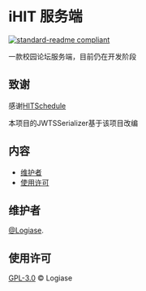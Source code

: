 # iHIT 服务端

[![standard-readme compliant](https://img.shields.io/badge/version-alpha%200.0.1-brightgreen?style=flat&logo=appveyor)]()

一款校园论坛服务端，目前仍在开发阶段

## 致谢

感谢[HITSchedule](https://github.com/HITSchedule/HITSchedule)

本项目的JWTSSerializer基于该项目改编

## 内容

- [维护者](#维护者)
- [使用许可](#使用许可)

## 维护者

[@Logiase](https://github.com/Logiase).

## 使用许可

[GPL-3.0](LICENSE) © Logiase
